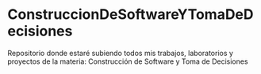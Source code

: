 # ConstruccionDeSoftwareYTomaDeDecisiones
Repositorio donde estaré subiendo todos mis trabajos, laboratorios y proyectos de la materia: Construcción de Software y Toma de Decisiones
